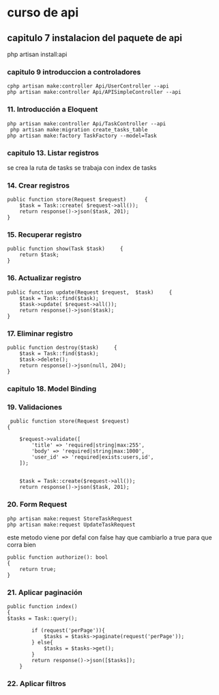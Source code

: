 # curso de api

## capitulo 7 instalacion del paquete de api

php artisan install:api

### capitulo 9 introduccion a controladores

    cphp artisan make:controller Api/UserController --api
    php artisan make:controller Api/APISimpleController --api

### 11. Introducción a Eloquent

    php artisan make:controller Api/TaskController --api
     php artisan make:migration create_tasks_table
    php artisan make:factory TaskFactory --model=Task

### capitulo 13. Listar registros
 se crea la ruta de tasks
 se trabaja con index de tasks

### 14. Crear registros

    public function store(Request $request)      {
        $task = Task::create( $request->all());
        return response()->json($task, 201);
    }



###  15. Recuperar registro

    public function show(Task $task)     {
        return $task; 
    }
 
### 16. Actualizar registro

    public function update(Request $request,  $task)     {
        $task = Task::find($task);
        $task->update( $request->all());
        return response()->json($task);
    }

### 17. Eliminar registro

    public function destroy($task)     {
        $task = Task::find($task);
        $task->delete();
        return response()->json(null, 204);
    }


###  capitulo 18. Model Binding


### 19. Validaciones

     public function store(Request $request)
    {

        $request->validate([
            'title' => 'required|string|max:255',
            'body' => 'required|string|max:1000',
            'user_id' => 'required|exists:users,id',
        ]);


        $task = Task::create($request->all());
        return response()->json($task, 201);




### 20. Form Request

    php artisan make:request StoreTaskRequest  
    php artisan make:request UpdateTaskRequest

este metodo viene por defal con false hay que cambiarlo a true para que corra bien

    public function authorize(): bool
    {
        return true;
    }



### 21. Aplicar paginación

    public function index()
    {
    $tasks = Task::query();
    
            if (request('perPage')){
                $tasks = $tasks->paginate(request('perPage'));
            } else{
                $tasks = $tasks->get();
            }
            return response()->json([$tasks]);
        }

### 22. Aplicar filtros

























































































